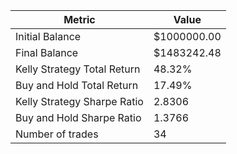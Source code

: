 | Metric | Value |
| --- | --- |
| Initial Balance | $1000000.00 |
| Final Balance | $1483242.48 |
| Kelly Strategy Total Return | 48.32% |
| Buy and Hold Total Return | 17.49% |
| Kelly Strategy Sharpe Ratio | 2.8306 |
| Buy and Hold Sharpe Ratio | 1.3766 |
| Number of trades | 34 |

